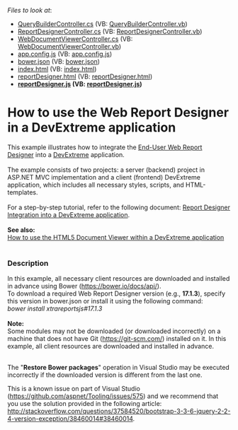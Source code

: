 <!-- default file list -->
*Files to look at*:

* [QueryBuilderController.cs](./CS/BackendMvcProject/Controllers/QueryBuilderController.cs) (VB: [QueryBuilderController.vb](./VB/BackendMvcProject/Controllers/QueryBuilderController.vb))
* [ReportDesignerController.cs](./CS/BackendMvcProject/Controllers/ReportDesignerController.cs) (VB: [ReportDesignerController.vb](./VB/BackendMvcProject/Controllers/ReportDesignerController.vb))
* [WebDocumentViewerController.cs](./CS/BackendMvcProject/Controllers/WebDocumentViewerController.cs) (VB: [WebDocumentViewerController.vb](./VB/BackendMvcProject/Controllers/WebDocumentViewerController.vb))
* [app.config.js](./CS/FrontendDevExtremeProject/app.config.js) (VB: [app.config.js](./VB/FrontendDevExtremeProject/app.config.js))
* [bower.json](./CS/FrontendDevExtremeProject/bower.json) (VB: [bower.json](./VB/FrontendDevExtremeProject/bower.json))
* [index.html](./CS/FrontendDevExtremeProject/index.html) (VB: [index.html](./VB/FrontendDevExtremeProject/index.html))
* [reportDesigner.html](./CS/FrontendDevExtremeProject/views/reportDesigner.html) (VB: [reportDesigner.html](./VB/FrontendDevExtremeProject/views/reportDesigner.html))
* **[reportDesigner.js](./CS/FrontendDevExtremeProject/views/reportDesigner.js) (VB: [reportDesigner.js](./VB/FrontendDevExtremeProject/views/reportDesigner.js))**
<!-- default file list end -->
# How to use the Web Report Designer in a DevExtreme application


This example illustrates how to integrate the <a href="https://documentation.devexpress.com/#XtraReports/CustomDocument17103">End-User Web Report Designer</a> into a <a href="https://js.devexpress.com/">DevExtreme</a> application.<br><br>The example consists of two projects: a server (backend) project in ASP.NET MVC implementation and a client (frontend) DevExtreme application, which includes all necessary styles, scripts, and HTML-templates.<br><br>For a step-by-step tutorial, refer to the following document: <a href="https://documentation.devexpress.com/XtraReports/119332/Creating-End-User-Reporting-Applications/Web-Reporting/Using-Reporting-Controls-in-JS/Report-Designer-Integration-into-a-DevExtreme-application">Report Designer Integration into a DevExtreme application</a>.<br><br><strong>See also:<br></strong><a href="https://www.devexpress.com/Support/Center/Example/Details/T370591">How to use the HTML5 Document Viewer within a DevExtreme application</a><br><br>


<h3>Description</h3>

In this example, all necessary client resources are downloaded and installed in advance using Bower (<a href="https://bower.io/docs/api/">https://bower.io/docs/api/</a>).<br>To download a required Web Report Designer version (e.g., <strong>17.1.3</strong>), specify this version in bower.json or install it using the following command:<br><em>bower install xtrareportsjs#17.1.3&nbsp;&nbsp;</em><br><br><strong>Note:</strong> <br>Some modules may not be downloaded (or downloaded incorrectly) on a machine that does not have Git (<a href="https://git-scm.com/">https://git-scm.com/</a>) installed on it. In this example, all client resources are downloaded and installed in advance.<br><br>
<p>The "<strong>Restore Bower packages</strong>" operation in Visual Studio may be executed incorrectly if the downloaded version is different from the last one.</p>
<p>This is a known issue on part of Visual Studio (<a href="https://github.com/aspnet/Tooling/issues/575">https://github.com/aspnet/Tooling/issues/575</a>) and we recommend that you use the solution provided in the following article: <a href="http://stackoverflow.com/questions/37584520/bootstrap-3-3-6-jquery-2-2-4-version-exception/38460014#38460014">http://stackoverflow.com/questions/37584520/bootstrap-3-3-6-jquery-2-2-4-version-exception/38460014#38460014</a>.</p>

<br/>


